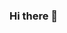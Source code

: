 ### Hi there 👋

<!--
**DEVELOPERNICK21/DEVELOPERNICK21** is a ✨ _special_ ✨ repository because its `README.md` (this file) appears on your GitHub profile.

Hey there!, I am Developer Nick.
💻| Freelancer, Web Developer & Designer.
👨‍💻| UI/UX Tips and tricks in one place.
🔥 | Helping to IMPROVE and LEARN Frontend Skills.

My Personal Bio Repo

Here are some ideas to get you started:

- 🔭 I’m currently working on ... Creating frontend Pathology Website
- 🌱 I’m currently learning ... React with more deep concept and fundamentals of JavaScript.
- 👯 I’m looking to collaborate on ... Instalagram https://www.instagram.com/developernick1/
- 🤔 I’m looking for help with ... Getting more prjects on frontend to level up my skills.
- 💬 Ask me about ... on https://www.instagram.com/developernick1/
- 📫 How to reach me: ... 
- 😄 Pronouns: ...
- ⚡ Fun fact: ...
-->
